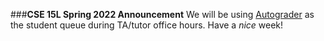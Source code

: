 ###**CSE 15L Spring 2022 Announcement**
We will be using [Autograder](https://autograder.ucsd.edu) as the student queue during TA/tutor office hours.
Have a *nice* week!

